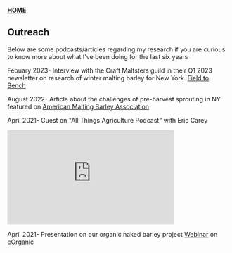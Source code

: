 **<span style="color: grey;"> [HOME](./index.md) </span>**

## Outreach

Below are some podcasts/articles regarding my research if you are curious to know more about what I've been doing for the last six years

Febuary 2023- Interview with the Craft Maltsters guild in their Q1 2023 newsletter on research of winter malting barley for New York. [Field to Bench](https://craftmalting.com/field-to-bench-consumers-and-collaboration-spur-progress-in-barley-breeding-at-cornell-university/)

August 2022- Article about the challenges of pre-harvest sprouting in NY featured on [American Malting Barley Association](https://ambainc.org/news-details.php?id=63d014dfba04a) 

April 2021- Guest on "All Things Agriculture Podcast" with Eric Carey

<iframe width="380" height="214" src="https://www.youtube.com/embed/Dw_8N39wyBI" frameborder="0" allow="autoplay; encrypted-media" allowfullscreen></iframe>

April 2021- Presentation on our organic naked barley project [Webinar](https://eorganic.org/node/34624/) on eOrganic







